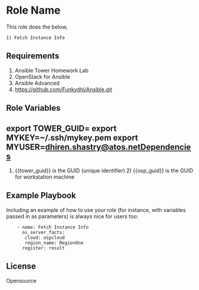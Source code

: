 Role Name
=========

This role does the below,
   
    1) Fetch Instance Info
    

Requirements
------------

  1) Ansible Tower Homework Lab
  2) OpenStack for Ansible
  3) Ansible Advanced
  4) https://github.com/Funkydhi/Ansible.git

Role Variables
--------------

export TOWER_GUID=
export MYKEY=~/.ssh/mykey.pem
export MYUSER=dhiren.shastry@atos.netDependencies
------------

  1) {{tower_guid}} is the GUID (unique identifier)  2) {{osp_guid}} is the GUID for workstation machine

Example Playbook
----------------

Including an example of how to use your role (for instance, with variables passed in as parameters) is always nice for users too:

        - name: Fetch Instance Info
          os_server_facts:
           cloud: ospcloud
           region_name: RegionOne
          register: result

License
-------

Opensource


